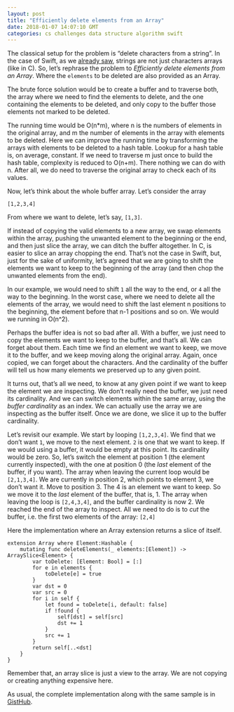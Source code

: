 ```yaml
---
layout: post
title: "Efficiently delete elements from an Array"
date: 2018-01-07 14:07:10 GMT
categories: cs challenges data structure algorithm swift
---
```


The classical setup for the problem is “delete characters from a string”. In the case of Swift, as we [already saw](https://iamvolonbolon.tumblr.com/post/169266108755/reverse-words-in-a-string), strings are not just characters arrays (like in C). So, let’s rephrase the problem to *Efficiently delete elements from an Array*. Where the `elements` to be deleted are also provided as an Array. 

The brute force solution would be to create a buffer and to traverse both, the array where we need to find the elements to delete, and the one containing the elements to be deleted, and only copy to the buffer those elements not marked to be deleted. 

The running time would be O(n*m), where n is the numbers of elements in the original array, and m the number of elements in the array with elements to be deleted. Here we can improve the running time by transforming the arrays with elements to be deleted to a hash table. Lookup for a hash table is, on average, constant. If we need to traverse m just once to build the hash table, complexity is reduced to O(n+m). There nothing we can do with n. After all, we do need to traverse the original array to check each of its values. 

Now, let’s think about the whole buffer array. Let’s consider the array

```
[1,2,3,4]
```

From where we want to delete, let’s say, `[1,3]`. 

If instead of copying the valid elements to a new array, we swap elements within the array, pushing the unwanted element to the beginning or the end, and then just slice the array, we can ditch the buffer altogether. In C, is easier to slice an array chopping the end. That’s not the case in Swift, but, just for the sake of uniformity, let’s agreed that we are going to shift the elements we want to keep to the beginning of the array (and then chop the unwanted elements from the end). 

In our example, we would need to shift `1` all the way to the end, or `4` all the way to the beginning. In the worst case, where we need to delete all the elements of the array, we would need to shift the last element n positions to the beginning, the element before that n-1 positions and so on. We would we running in O(n^2). 

Perhaps the buffer idea is not so bad after all. With a buffer, we just need to copy the elements we want to keep to the buffer, and that’s all. We can forget about them. Each time we find an element we want to keep, we move it to the buffer, and we keep moving along the original array. Again, once copied, we can forget about the characters. And the cardinality of the buffer will tell us how many elements we preserved up to any given point. 

It turns out, that’s all we need, to know at any given point if we want to keep the element we are inspecting. We don’t really need the buffer, we just need its cardinality. And we can switch elements within the same array, using the *buffer cardinality* as an index. We can actually use the array we are inspecting as the buffer itself. Once we are done, we slice it up to the buffer cardinality. 

Let’s revisit our example. We start by looping `[1,2,3,4]`. We find that we don’t want `1`, we move to the next element. `2` is one that we want to keep. If we would using a buffer, it would be empty at this point. Its cardinality would be zero. So, let’s switch the element at position 1 (the element currently inspected), with the one at position 0 (the *last* element of the buffer, if you want). The array when leaving the current loop would be `[2,1,3,4]`. We are currently in position 2, which points to element 3, we don’t want it. Move to position 3. The 4 is an element we want to keep. So we move it to the *last* element of the buffer, that is, 1. The array when leaving the loop is `[2,4,3,4]`, and the buffer cardinality is now 2. We reached the end of the array to inspect. All we need to do is to *cut* the buffer, i.e. the first two elements of the array: `[2,4]`

Here the implementation where an Array extension returns a slice of itself. 

```
extension Array where Element:Hashable {
    mutating func deleteElements(_ elements:[Element]) -> ArraySlice<Element> {
        var toDelete: [Element: Bool] = [:]
        for e in elements {
            toDelete[e] = true
        }
        var dst = 0
        var src = 0
        for i in self {
            let found = toDelete[i, default: false]
            if !found {
                self[dst] = self[src]
                dst += 1
            }
            src += 1
        }
        return self[..<dst]
    }
}
```

Remember that, an array slice is just a view to the array. We are not copying or creating anything expensive here. 

As usual, the complete implementation along with the same sample is in [GistHub](https://gist.github.com/volonbolon/f33014f7211c7c8bb44cc8daa243b7e4). 